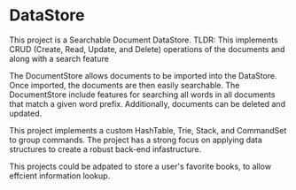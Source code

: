 # DataStore

This project is a Searchable Document DataStore.
TLDR: This implements CRUD (Create, Read, Update, and Delete) operations of the documents and along with a search feature

The DocumentStore allows documents to be imported into the DataStore. Once imported, the documents are then easily searchable. The DocumentStore include features for searching all words in all documents that match a given word prefix. Additionally, documents can be deleted and updated.

This project implements a custom HashTable, Trie, Stack, and CommandSet to group commands.
The project has a strong focus on applying data structures to create a robust back-end infastructure.

This projects could be adpated to store a user's favorite books, to allow effcient information lookup.
